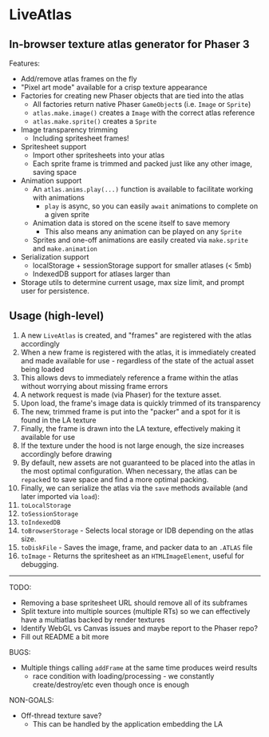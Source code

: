 # LiveAtlas
## In-browser texture atlas generator for Phaser 3

Features:
 - Add/remove atlas frames on the fly
 - "Pixel art mode" available for a crisp texture appearance
 - Factories for creating new Phaser objects that are tied into the atlas
   - All factories return native Phaser `GameObject`s (i.e. `Image` or `Sprite`)
   - `atlas.make.image()` creates a `Image` with the correct atlas reference
   - `atlas.make.sprite()` creates a `Sprite`
 - Image transparency trimming
    - Including spritesheet frames!
 - Spritesheet support
    - Import other spritesheets into your atlas
    - Each sprite frame is trimmed and packed just like any other image, saving space
  - Animation support
    - An `atlas.anims.play(...)` function is available to facilitate working with animations
      - `play` is async, so you can easily `await` animations to complete on a given sprite
    - Animation data is stored on the scene itself to save memory
      - This also means any animation can be played on any `Sprite`
    - Sprites and one-off animations are easily created via `make.sprite` and `make.animation`
 - Serialization support
    - localStorage + sessionStorage support for smaller atlases (< 5mb)
    - IndexedDB support for atlases larger than
 - Storage utils to determine current usage, max size limit, and prompt user for persistence.

## Usage (high-level)

1. A new `LiveAtlas` is created, and "frames" are registered with the atlas accordingly
1. When a new frame is registered with the atlas, it is immediately created and made available for use - regardless of the state of the actual asset being loaded
  1. This allows devs to immediately reference a frame within the atlas without worrying about missing frame errors
1. A network request is made (via Phaser) for the texture asset.
1. Upon load, the frame's image data is quickly trimmed of its transparency
1. The new, trimmed frame is put into the "packer" and a spot for it is found in the LA texture
1. Finally, the frame is drawn into the LA texture, effectively making it available for use
  1. If the texture under the hood is not large enough, the size increases accordingly before drawing
1. By default, new assets are not guaranteed to be placed into the atlas in the most optimal configuration. When necessary, the atlas can be `repack`ed to save space and find a more optimal packing.
1. Finally, we can serialize the atlas via the `save` methods available (and later imported via `load`):
  1. `toLocalStorage`
  1. `toSessionStorage`
  1. `toIndexedDB`
  1. `toBrowserStorage` - Selects local storage or IDB depending on the atlas size.
  1. `toDiskFile` - Saves the image, frame, and packer data to an `.ATLAS` file
  1. `toImage` - Returns the spritesheet as an `HTMLImageElement`, useful for debugging.

---

TODO:
- Removing a base spritesheet URL should remove all of its subframes
- Split texture into multiple sources (multiple RTs) so we can effectively have a multiatlas backed by render textures
- Identify WebGL vs Canvas issues and maybe report to the Phaser repo?
- Fill out README a bit more

BUGS:
- Multiple things calling `addFrame` at the same time produces weird results
  - race condition with loading/processing - we constantly create/destroy/etc even though once is enough

NON-GOALS:

- Off-thread texture save?
  - This can be handled by the application embedding the LA